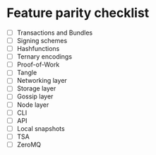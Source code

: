 # Feature parity checklist

- [ ] Transactions and Bundles
- [ ] Signing schemes
- [ ] Hashfunctions
- [ ] Ternary encodings
- [ ] Proof-of-Work
- [ ] Tangle
- [ ] Networking layer
- [ ] Storage layer
- [ ] Gossip layer
- [ ] Node layer
- [ ] CLI
- [ ] API
- [ ] Local snapshots
- [ ] TSA
- [ ] ZeroMQ
